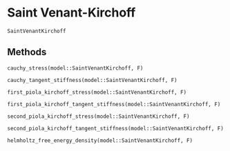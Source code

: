 # Saint Venant-Kirchoff

```@docs
SaintVenantKirchoff
```

## Methods

```@docs
cauchy_stress(model::SaintVenantKirchoff, F)
```

```@docs
cauchy_tangent_stiffness(model::SaintVenantKirchoff, F)
```

```@docs
first_piola_kirchoff_stress(model::SaintVenantKirchoff, F)
```

```@docs
first_piola_kirchoff_tangent_stiffness(model::SaintVenantKirchoff, F)
```

```@docs
second_piola_kirchoff_stress(model::SaintVenantKirchoff, F)
```

```@docs
second_piola_kirchoff_tangent_stiffness(model::SaintVenantKirchoff, F)
```

```@docs
helmholtz_free_energy_density(model::SaintVenantKirchoff, F)
```
